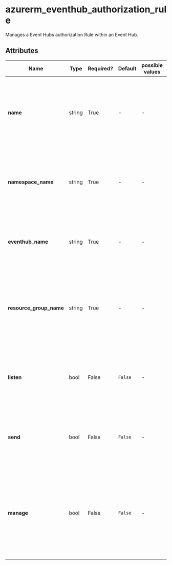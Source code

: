 # azurerm_eventhub_authorization_rule

Manages a Event Hubs authorization Rule within an Event Hub.

## Attributes

| Name | Type | Required? | Default  | possible values | Description |
| ---- | ---- | --------- | -------- | ----------- | ----------- |
| **name** | string | True | -  |  -  | Specifies the name of the EventHub Authorization Rule resource. Changing this forces a new resource to be created. | 
| **namespace_name** | string | True | -  |  -  | Specifies the name of the grandparent EventHub Namespace. Changing this forces a new resource to be created. | 
| **eventhub_name** | string | True | -  |  -  | Specifies the name of the EventHub. Changing this forces a new resource to be created. | 
| **resource_group_name** | string | True | -  |  -  | The name of the resource group in which the EventHub Namespace exists. Changing this forces a new resource to be created. | 
| **listen** | bool | False | `False`  |  -  | Does this Authorization Rule have permissions to Listen to the Event Hub? Defaults to `false`. | 
| **send** | bool | False | `False`  |  -  | Does this Authorization Rule have permissions to Send to the Event Hub? Defaults to `false`. | 
| **manage** | bool | False | `False`  |  -  | Does this Authorization Rule have permissions to Manage to the Event Hub? When this property is `true` - both `listen` and `send` must be too. Defaults to `false`. | 

